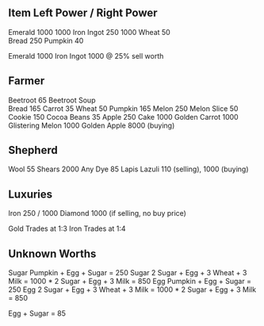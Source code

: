 

## Item			Left Power / Right Power

Emerald			1000		1000
Iron Ingot		250			1000
Wheat			50			
Bread						250
Pumpkin			40



Emerald			1000
Iron Ingot		1000 @ 25% sell worth


## Farmer
Beetroot			65
Beetroot Soup       
Bread				165
Carrot				35
Wheat				50
Pumpkin				165
Melon				250
Melon Slice			50
Cookie				150
Cocoa Beans			35
Apple				250
Cake				1000
Golden Carrot		1000
Glistering Melon	1000
Golden Apple		8000 (buying)

## Shepherd
Wool				55
Shears				2000
Any Dye				85
Lapis Lazuli		110 (selling), 1000 (buying)



## Luxuries
Iron			250 / 1000
Diamond			1000 (if selling, no buy price)

Gold Trades at 1:3
Iron Trades at 1:4



## Unknown Worths
Sugar		Pumpkin + Egg + Sugar = 250
Sugar 		2 Sugar + Egg + 3 Wheat + 3 Milk = 1000
				* 2 Sugar + Egg + 3 Milk = 850
Egg			Pumpkin + Egg + Sugar = 250
Egg			2 Sugar + Egg + 3 Wheat + 3 Milk = 1000
				* 2 Sugar + Egg + 3 Milk = 850

Egg + Sugar = 85


